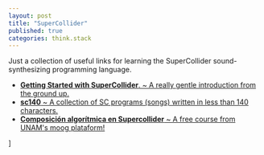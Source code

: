 ```yaml
---
layout: post
title: "SuperCollider"
published: true
categories: think.stack
---
```


Just a collection of useful links for learning the SuperCollider sound-synthesizing programming language.

- [**Getting Started with SuperCollider**. ~ A really gentle introduction from the ground up.](https://jahya.net/blog/getting-started-with-supercollider/)
- [**sc140** ~ A collection of SC programs (songs) written in less than 140 characters.](https://supercollider.github.io/community/sc140.html)
- [**Composición algorítmica en Supercollider** ~ A free course from UNAM's moog plataform!](https://es.coursera.org/learn/composicion-algoritmica-supercollider)

]
